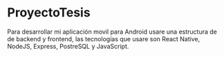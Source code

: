# ProyectoTesis

Para desarrollar mi aplicación movil para Android usare una estructura de de backend y frontend, las tecnologías que usare son React Native, NodeJS, Express, PostreSQL y JavaScript.
